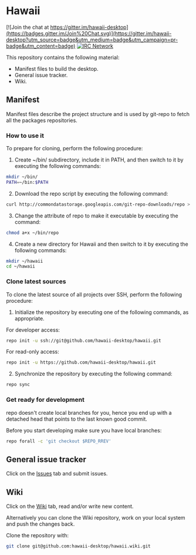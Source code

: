 Hawaii
======

[![Join the chat at https://gitter.im/hawaii-desktop](https://badges.gitter.im/Join%20Chat.svg)](https://gitter.im/hawaii-desktop?utm_source=badge&utm_medium=badge&utm_campaign=pr-badge&utm_content=badge)
[![IRC Network](https://img.shields.io/badge/irc-freenode-blue.svg "IRC Freenode")](https://webchat.freenode.net/?channels=hawaii-desktop)

This repository contains the following material:

* Manifest files to build the desktop.
* General issue tracker.
* Wiki.

## Manifest

Manifest files describe the project structure and is used by git-repo
to fetch all the packages repositories.

### How to use it

To prepare for cloning, perform the following procedure:

1. Create ~/bin/ subdirectory, include it in PATH, and then switch to it by executing the following commands:

```sh
mkdir ~/bin/
PATH=~/bin:$PATH
```

2. Download the repo script by executing the following command:

```sh
curl http://commondatastorage.googleapis.com/git-repo-downloads/repo > ~/bin/repo
```

3. Change the attribute of repo to make it executable by executing the command:

```sh
chmod a+x ~/bin/repo
```

4. Create a new directory for Hawaii and then switch to it by executing the following commands:

```sh
mkdir ~/hawaii
cd ~/hawaii
```

### Clone latest sources

To clone the latest source of all projects over SSH, perform the following procedure:

1. Initialize the repository by executing one of the following commands, as appropriate.

For developer access:

```sh
repo init -u ssh://git@github.com/hawaii-desktop/hawaii.git
```

For read-only access:

```sh
repo init -u https://github.com/hawaii-desktop/hawaii.git
```

2. Synchronize the repository by executing the following command:

```sh
repo sync
```

### Get ready for development

repo doesn't create local branches for you, hence you end up with a
detached head that points to the last known good commit.

Before you start developing make sure you have local branches:

```sh
repo forall -c 'git checkout $REPO_RREV'
```

## General issue tracker

Click on the [Issues](https://github.com/hawaii-desktop/hawaii/issues) tab
and submit issues.

## Wiki

Click on the [Wiki](https://github.com/hawaii-desktop/hawaii/wiki) tab, read and/or write new content.

Alternatively you can clone the Wiki repository, work on your local system and push the changes back.

Clone the repository with:

```sh
git clone git@github.com:hawaii-desktop/hawaii.wiki.git
```
